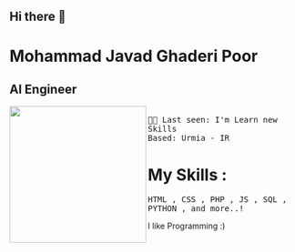 ## Hi there 👋

# Mohammad Javad Ghaderi Poor
## AI Engineer <br>


<img align="left" width="240" src="https://i.giphy.com/PjJ1cLHqLEveXysGDB.webp"> <samp> <br>
    🧑‍💻 Last seen: I'm Learn new Skills<br>
    Based: Urmia - IR<br>
</samp>



# My Skills :
<samp>
HTML ,
CSS ,
PHP ,
JS ,
SQL ,
PYTHON ,
and more..!
</samp>
<br>

I like Programming :)

